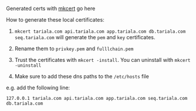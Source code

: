 Generated certs with [mkcert](https://github.com/FiloSottile/mkcert) go here

How to generate these local certificates: 

1. `mkcert tariala.com api.tariala.com app.tariala.com db.tariala.com seq.tariala.com` will generate the `pem` and `key` certificates.

2. Rename them to `privkey.pem` and `fulllchain.pem`

3. Trust the certificates with `mkcert -install`. You can uninstall with `mkcert -uninstall`

4. Make sure to add these dns paths to the `/etc/hosts` file

e.g. add the following line: 

`127.0.0.1 tariala.com api.tariala.com app.tariala.com seq.tariala.com db.tariala.com`

